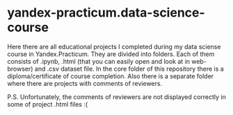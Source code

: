 # yandex-practicum.data-science-course
Here there are all educational projects I completed during my data sciense course in Yandex.Practicum. They are divided into folders. Each of them consists of .ipynb, .html (that you can easily open and look at in web-browser) and .csv dataset file. In the core folder of this repository there is a diploma/certificate of course completion. Also there is a separate folder where there are projects with comments of reviewers.

P.S. Unfortunately, the comments of reviewers are not displayed correctly in some of project .html files :(
